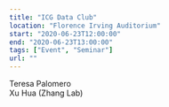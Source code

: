 ```yaml
---
title: "ICG Data Club"
location: "Florence Irving Auditorium"
start: "2020-06-23T12:00:00"
end: "2020-06-23T13:00:00"
tags: ["Event", "Seminar"]
url: ""
---
```


Teresa Palomero<br/>
Xu Hua (Zhang Lab)

<!-- endexcerpt -->
